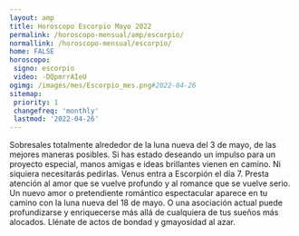 ```yaml
---
layout: amp
title: Horoscopo Escorpio Mayo 2022 
permalink: /horoscopo-mensual/amp/escorpio/
normallink: /horoscopo-mensual/escorpio/
home: FALSE
horoscopo:
 signo: escorpio
 video: -DQpmrrAIeU
ogimg: /images/mes/Escorpio_mes.png#2022-04-26
sitemap:
 priority: 1
 changefreq: 'monthly'
 lastmod: '2022-04-26'
---
```



Sobresales totalmente alrededor de la luna nueva del 3 de mayo, de las mejores maneras posibles. Si has estado deseando un impulso para un proyecto especial, manos amigas e ideas brillantes vienen en camino. Ni siquiera necesitarás pedirlas. Venus entra a Escorpión el día 7. Presta atención al amor que se vuelve profundo y al romance que se vuelve serio. Un nuevo amor o pretendiente romántico espectacular aparece en tu camino con la luna nueva del 18 de mayo. O una asociación actual puede profundizarse y enriquecerse más allá de cualquiera de tus sueños más alocados. Llénate de actos de bondad y gmayosidad al azar. 